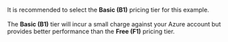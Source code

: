 It is recommended to select the **Basic (B1)** pricing tier for this example.<br>
<br>
The **Basic (B1)** tier will incur a small charge against your Azure account but provides better performance than the **Free (F1)** pricing tier.